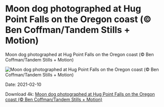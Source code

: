 # Moon dog photographed at Hug Point Falls on the Oregon coast (© Ben Coffman/Tandem Stills + Motion)

Moon dog photographed at Hug Point Falls on the Oregon coast (© Ben Coffman/Tandem Stills + Motion)

![Moon dog photographed at Hug Point Falls on the Oregon coast (© Ben Coffman/Tandem Stills + Motion)](https://bing.com/th?id=OHR.MoonDogs_EN-US0007581724_UHD.jpg&w=1024&h=576)

Date: 2021-02-10

Download 4k: [Moon dog photographed at Hug Point Falls on the Oregon coast (© Ben Coffman/Tandem Stills + Motion)](https://bing.com/th?id=OHR.MoonDogs_EN-US0007581724_UHD.jpg)

